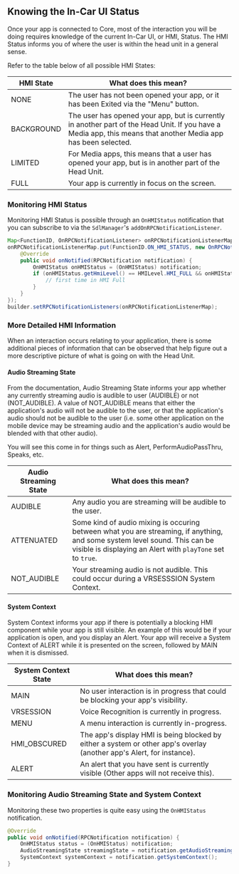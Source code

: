 ## Knowing the In-Car UI Status

Once your app is connected to Core, most of the interaction you will be doing requires knowledge of the current In-Car UI, or HMI, Status. The HMI Status informs you of where the user is within the head unit in a general sense. 

Refer to the table below of all possible HMI States:

HMI State   | What does this mean?
------------|------------------------------------------------------------
NONE        | The user has not been opened your app, or it has been Exited via the "Menu" button.
BACKGROUND  | The user has opened your app, but is currently in another part of the Head Unit. If you have a Media app, this means that another Media app has been selected.
LIMITED     | For Media apps, this means that a user has opened your app, but is in another part of the Head Unit.
FULL        | Your app is currently in focus on the screen.

### Monitoring HMI Status

Monitoring HMI Status is possible through an `OnHMIStatus` notification that you can subscribe to via the `SdlManager`'s `addOnRPCNotificationListener`.

```java
Map<FunctionID, OnRPCNotificationListener> onRPCNotificationListenerMap = new HashMap<>();
onRPCNotificationListenerMap.put(FunctionID.ON_HMI_STATUS, new OnRPCNotificationListener() {
    @Override
    public void onNotified(RPCNotification notification) {
        OnHMIStatus onHMIStatus = (OnHMIStatus) notification;
        if (onHMIStatus.getHmiLevel() == HMILevel.HMI_FULL && onHMIStatus.getFirstRun()){
            // first time in HMI Full
        }
    }
});
builder.setRPCNotificationListeners(onRPCNotificationListenerMap);
```

### More Detailed HMI Information

When an interaction occurs relating to your application, there is some additional pieces of information that can be observed that help figure out a more descriptive picture of what is going on with the Head Unit.

#### Audio Streaming State

From the documentation, Audio Streaming State informs your app whether any currently streaming audio is audible to user (AUDIBLE) or not (NOT_AUDIBLE). A value of NOT_AUDIBLE means that either the application's audio will not be audible to the user, or that the application's audio should not be audible to the user (i.e. some other application on the mobile device may be streaming audio and the application's audio would be blended with that other audio).

You will see this come in for things such as Alert, PerformAudioPassThru, Speaks, etc.

Audio Streaming State   | What does this mean?
------------------------|------------------------------------------------------------
AUDIBLE     			| Any audio you are streaming will be audible to the user. 
ATTENUATED  			| Some kind of audio mixing is occuring between what you are streaming, if anything, and some system level sound. This can be visible is displaying an Alert with `playTone` set to `true`.
NOT_AUDIBLE 			| Your streaming audio is not audible. This could occur during a VRSESSSION System Context.

#### System Context

System Context informs your app if there is potentially a blocking HMI component while your app is still visible. An example of this would be if your application is open, and you display an Alert. Your app will receive a System Context of ALERT while it is presented on the screen, followed by MAIN when it is dismissed.

System Context State   | What does this mean?
-----------------------|------------------------------------------------------------
MAIN        		   | No user interaction is in progress that could be blocking your app's visibility.
VRSESSION  			   | Voice Recognition is currently in progress.
MENU     			   | A menu interaction is currently in-progress. 
HMI_OBSCURED    	   | The app's display HMI is being blocked by either a system or other app's overlay (another app's Alert, for instance).
ALERT 				   | An alert that you have sent is currently visible (Other apps will not receive this).

### Monitoring Audio Streaming State and System Context

Monitoring these two properties is quite easy using the `OnHMIStatus` notification.

```java
@Override
public void onNotified(RPCNotification notification) {
	OnHMIStatus status = (OnHMIStatus) notification;
	AudioStreamingState streamingState = notification.getAudioStreamingState();
	SystemContext systemContext = notification.getSystemContext();
}
```
